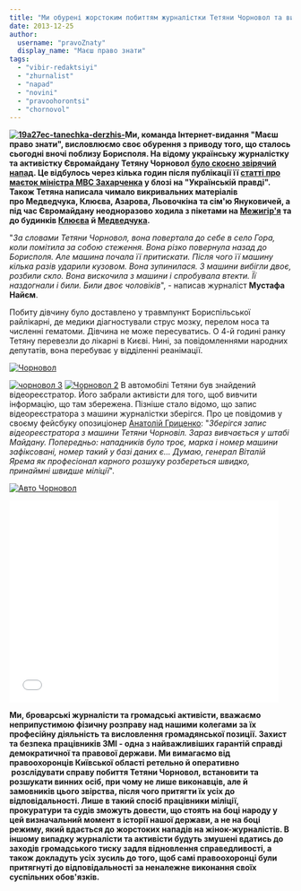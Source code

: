 ```yaml
---
title: "Ми обурені жорстоким побиттям журналістки Тетяни Чорновол та вимагаємо справедливості!"
date: 2013-12-25
author: 
  username: "pravoZnaty"
  display_name: "Маєш право знати"
tags: 
  - "vibir-redaktsiyi"
  - "zhurnalist"
  - "napad"
  - "novini"
  - "pravoohorontsi"
  - "chornovol"
---
```


**[![19a27ec-tanechka-derzhis-](https://mpz.brovary.org/wp-content/uploads/2013/12/19a27ec-tanechka-derzhis-.jpg)](https://mpz.brovary.org/wp-content/uploads/2013/12/19a27ec-tanechka-derzhis-.jpg)Ми, команда Інтернет-видання "Маєш право знати", висловлюємо своє обурення з приводу того, що сталось сьогодні вночі поблизу Борисполя. На відому українську журналістку та активістку Євромайдану Тетяну Чорновол [було скоєно звірячий напад](http://www.pravda.com.ua/news/2013/12/25/7008295/). Це відбулось через кілька годин після публікації її [статті про маєток міністра МВС Захарченка](http://blogs.pravda.com.ua/authors/chornovol/52b9e29e4286c/) у блозі на "Українській правді". Також Тетяна написала чимало викривальних матеріалів про Медведчука, Клюєва, Азарова, Льовочкіна та сім'ю Януковичей, а під час Євромайдану неодноразово ходила з пікетами на [Межигір'я](http://blogs.pravda.com.ua/authors/chornovol/52a19ae496aef/) та до будинків [Клюєва](http://blogs.pravda.com.ua/authors/chornovol/52aee9ed2fba4/) й [Медведчука](http://blogs.pravda.com.ua/authors/chornovol/52b5fdc763bb2/).**

"_За словами Тетяни Чорновол, вона повертала до себе в село Гора, коли помітила за собою стеження. Вона різко повернула назад до Борисполя. Але машина почала її притискати. Після чого її машину кілька разів ударили кузовом. Вона зупинилася. З машини вибігли двоє, розбили скло. Вона вискочила з машини і спробувала втекти. Її наздогнали і били. Били двоє чоловіків_", - написав журналіст **Мустафа Найєм**.

Побиту дівчину було доставлено у травмпункт Бориспільської райлікарні, де медики діагностували струс мозку, перелом носа та численні гематоми. Дівчина не може пересуватись. О 4-й годині ранку Тетяну перевезли до лікарні в Києві. Нині, за повідомленнями народних депутатів, вона перебуває у відділенні реанімації.

[![Чорновол](https://mpz.brovary.org/wp-content/uploads/2013/12/CHornovol.jpg)](https://mpz.brovary.org/wp-content/uploads/2013/12/CHornovol.jpg)

[![чорновол 3](https://mpz.brovary.org/wp-content/uploads/2013/12/chornovol-3.jpg)](https://mpz.brovary.org/wp-content/uploads/2013/12/chornovol-3.jpg) [![Чорновол 2](https://mpz.brovary.org/wp-content/uploads/2013/12/CHornovol-2.jpg)](https://mpz.brovary.org/wp-content/uploads/2013/12/CHornovol-2.jpg) В автомобілі Тетяни був знайдений відеореєстратор. Його забрали активісти для того, щоб вивчити інформацію, що там збережена. Пізніше стало відомо, що запис відеореєстратора з машини журналістки зберігся. Про це повідомив у своєму фейсбуку опозиціонер [Анатолій Гриценко](https://www.facebook.com/profile.php?id=100003313481489): "_Зберігся запис відеореєстратора з машини Тетяни Чорновіл. Зараз вивчається у штабі Майдану. Попередньо: нападників було троє, марка і номер машини зафіксовані, номер такий у базі даних є... Думаю, генерал Віталій Ярема як професіонал карного розшуку розбереться швидко, принаймні швидше міліції_".

[![Авто Чорновол](https://mpz.brovary.org/wp-content/uploads/2013/12/Avto-CHornovol.jpg)](https://mpz.brovary.org/wp-content/uploads/2013/12/Avto-CHornovol.jpg)

<iframe src="//www.youtube.com/embed/p1R_V8uPL6U" height="360" width="480" allowfullscreen frameborder="0"></iframe>

**Ми, броварські журналісти та громадські активісти, вважаємо неприпустимою фізичну розправу над нашими колегами за їх професійну діяльність та висловлення громадянської позиції. Захист та безпека працівників ЗМІ - одна з найважливіших гарантій справді демократичної та правової держави. Ми вимагаємо від правоохоронців Київської області ретельно й оперативно  розслідувати справу побиття Тетяни Чорновол, встановити та розшукати винних осіб, при чому не лише виконавців, але й замовників цього звірства, після чого притягти їх усіх до відповідальності. Лише в такий спосіб працівники міліції, прокуратури та судів зможуть довести, що стоять на боці народу у цей визначальний момент в історії нашої держави, а не на боці режиму, який вдається до жорстоких нападів на жінок-журналістів. В іншому випадку журналісти та активісти будуть змушені вдатись до заходів громадського тиску задля відновлення справедливості, а також докладуть усіх зусиль до того, щоб самі правоохоронці були притягнуті до відповідальності за неналежне виконання своїх суспільних обов'язків.**

